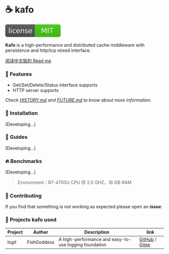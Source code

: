 # ☕ kafo

[![License](_icon/license.svg)](https://opensource.org/licenses/MIT)

**Kafo** is a high-performance and distributed cache middleware with persistence and http/tcp mixed interface.

[阅读中文版的 Read me](./README.md)

### 📃 Features

* Get/Set/Delete/Status interface supports
* HTTP server supports

_Check [HISTORY.md](./HISTORY.md) and [FUTURE.md](./FUTURE.md) to know about more information._

### 🔧 Installation

(Developing...)

### 📖 Guides

(Developing...)

### 🔥 Benchmarks

(Developing...)

> Environment：R7-4700U CPU @ 2.0 GHZ，16 GB RAM

### 👤 Contributing

If you find that something is not working as expected please open an _**issue**_.

### 🔬 Projects kafo used

| Project | Author | Description | link |
| -----------|--------|-------------|------------------|
| logit | FishGoddess | A high-performance and easy-to-use logging foundation | [GitHub](https://github.com/FishGoddess/logit) / [Gitee](https://gitee.com/FishGoddess/logit) |
